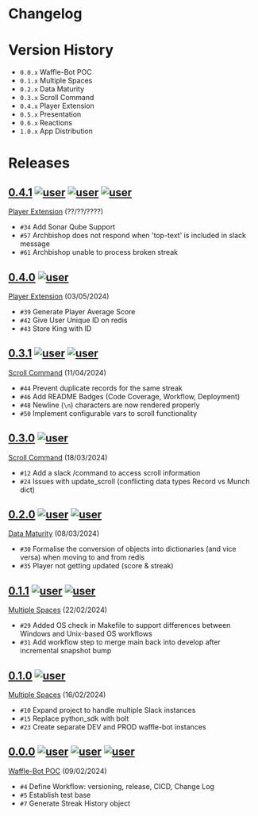 # Changelog

# Version History
- `0.0.x` Waffle-Bot POC
- `0.1.x` Multiple Spaces
- `0.2.x` Data Maturity
- `0.3.x` Scroll Command
- `0.4.x` Player Extension 
- `0.5.x` Presentation
- `0.6.x` Reactions
- `1.0.x` App Distribution

# Releases
<!-- @LatestFirst -->

## [0.4.1] [![user](https://img.shields.io/badge/haydende-181717.svg?style=flat&logo=github)](https://github.com/haydende) [![user](https://img.shields.io/badge/jrsmth-181717.svg?style=flat&logo=github)](https://github.com/jrsmth) [![user](https://img.shields.io/badge/adamj335-181717.svg?style=flat&logo=github)](https://github.com/adamj335)
[Player Extension](https://github.com/jrsmth/waffle-bot/milestone/9) (??/??/????)
- `#34` Add Sonar Qube Support
- `#57` Archbishop does not respond when 'top-text' is included in slack message
- `#61` Archbishop unable to process broken streak

## [0.4.0] [![user](https://img.shields.io/badge/adamj335-181717.svg?style=flat&logo=github)](https://github.com/adamj335)
[Player Extension](https://github.com/jrsmth/waffle-bot/milestone/9) (03/05/2024)
- `#39` Generate Player Average Score
- `#42` Give User Unique ID on redis
- `#43` Store King with ID

## [0.3.1] [![user](https://img.shields.io/badge/adamj335-181717.svg?style=flat&logo=github)](https://github.com/adamj335) [![user](https://img.shields.io/badge/jrsmth-181717.svg?style=flat&logo=github)](https://github.com/jrsmth)
[Scroll Command](https://github.com/jrsmth/waffle-bot/milestone/4) (11/04/2024)
- `#44` Prevent duplicate records for the same streak
- `#46` Add README Badges (Code Coverage, Workflow, Deployment)
- `#48` Newline (`\n`) characters are now rendered properly
- `#50` Implement configurable vars to scroll functionality

## [0.3.0] [![user](https://img.shields.io/badge/adamj335-181717.svg?style=flat&logo=github)](https://github.com/adamj335)
[Scroll Command](https://github.com/jrsmth/waffle-bot/milestone/4) (18/03/2024)
- `#12` Add a slack /command to access scroll information
- `#24` Issues with update_scroll (conflicting data types Record vs Munch dict)

## [0.2.0] [![user](https://img.shields.io/badge/jrsmth-181717.svg?style=flat&logo=github)](https://github.com/jrsmth) [![user](https://img.shields.io/badge/adamj335-181717.svg?style=flat&logo=github)](https://github.com/adamj335)
[Data Maturity](https://github.com/jrsmth/waffle-bot/milestone/8) (08/03/2024)
- `#30` Formalise the conversion of objects into dictionaries (and vice versa) when moving to and from redis
- `#35` Player not getting updated (score & streak)

## [0.1.1] [![user](https://img.shields.io/badge/haydende-181717.svg?style=flat&logo=github)](https://github.com/haydende) [![user](https://img.shields.io/badge/jrsmth-181717.svg?style=flat&logo=github)](https://github.com/jrsmth)
[Multiple Spaces](https://github.com/jrsmth/waffle-bot/milestone/2) (22/02/2024)
- `#29` Added OS check in Makefile to support differences between Windows and Unix-based OS workflows
- `#31` Add workflow step to merge main back into develop after incremental snapshot bump

## [0.1.0] [![user](https://img.shields.io/badge/jrsmth-181717.svg?style=flat&logo=github)](https://github.com/jrsmth)
[Multiple Spaces](https://github.com/jrsmth/waffle-bot/milestone/2) (16/02/2024)
- `#10` Expand project to handle multiple Slack instances
- `#15` Replace python_sdk with bolt
- `#23` Create separate DEV and PROD waffle-bot instances

## [0.0.0] [![user](https://img.shields.io/badge/jrsmth-181717.svg?style=flat&logo=github)](https://github.com/jrsmth) [![user](https://img.shields.io/badge/adamj335-181717.svg?style=flat&logo=github)](https://github.com/adamj335) [![user](https://img.shields.io/badge/haydende-181717.svg?style=flat&logo=github)](https://github.com/haydende)
[Waffle-Bot POC](https://github.com/jrsmth/waffle-bot/milestone/1) (09/02/2024)
- `#4` Define Workflow: versioning, release, CICD, Change Log
- `#5` Establish test base
- `#7` Generate Streak History object

[0.0.0]: https://github.com/jrsmth/waffle-bot/releases/tag/0.0.0
[0.1.0]: https://github.com/jrsmth/waffle-bot/compare/0.0.0...0.1.0
[0.1.1]: https://github.com/jrsmth/waffle-bot/compare/0.1.0...0.1.1
[0.2.0]: https://github.com/jrsmth/waffle-bot/compare/0.1.1...0.2.0
[0.3.0]: https://github.com/jrsmth/waffle-bot/compare/0.2.0...0.3.0
[0.3.1]: https://github.com/jrsmth/waffle-bot/compare/0.3.0...0.3.1
[0.4.0]: https://github.com/jrsmth/waffle-bot/compare/0.3.1...0.4.0
[0.4.1]: https://github.com/jrsmth/waffle-bot/compare/0.4.0...0.4.1
